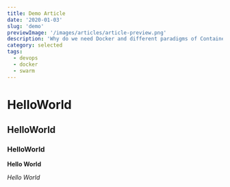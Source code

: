 ```yaml
---
title: Demo Article
date: '2020-01-03'
slug: 'demo'
previewImage: '/images/articles/article-preview.png'
description: 'Why do we need Docker and different paradigms of Containerization.'
category: selected
tags:
  - devops
  - docker
  - swarm
---
```


# HelloWorld
## HelloWorld
### HelloWorld
**Hello World**

_Hello World_
